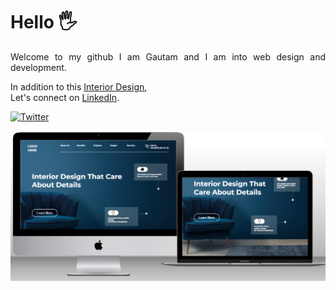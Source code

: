 # Hello 🖐️
<p align="justify"> 
Welcome to my github
I am Gautam and I am into web design and development.
</p>
<p>
In addition to this <a href="https://interior-desizn.netlify.app/">Interior Design</a>,<br/> Let's connect on <a href="https://www.linkedin.com/in/webdev-gautam/">LinkedIn</a>.
</p>

[![Twitter](https://img.shields.io/twitter/url?style=social&url=https%3A%2F%2Finterior-desizn.netlify.app%2F)](https://twitter.com/intent/tweet?text=Wow:&url=https%3A%2F%2Finterior-desizn.netlify.app%2F)

![Design Ref](https://github.com/gautamnath-in/interior_design/blob/main/assets/Design.png)
